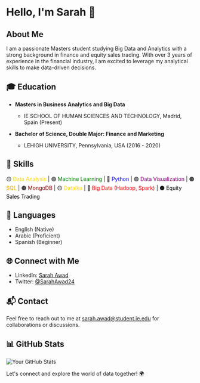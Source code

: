 # Hello, I'm Sarah 👋

## About Me

I am a passionate Masters student studying Big Data and Analytics with a strong background in finance and equity sales trading. With over 3 years of experience in the financial industry, I am excited to leverage my analytical skills to make data-driven decisions.

## 🎓 Education

- **Masters in Business Analytics and Big Data**
  - IE SCHOOL OF HUMAN SCIENCES AND TECHNOLOGY, Madrid, Spain (Present)

- **Bachelor of Science, Double Major: Finance and Marketing**
  - LEHIGH UNIVERSITY, Pennsylvania, USA (2016 - 2020)
 
## 🚀 Skills

🟡 <span style="color: #FFD700;">Data Analysis</span> |
🟢 <span style="color: #008000;">Machine Learning</span> |
🔵 <span style="color: #0000FF;">Python</span> |
🟣 <span style="color: #800080;">Data Visualization</span> |
🟠 <span style="color: #FFA500;">SQL</span> |
🟤 <span style="color: #8B0000;">MongoDB</span> |
🟡 <span style="color: #FFD700;">Dataiku</span> |
🔴 <span style="color: #FF0000;">Big Data (Hadoop, Spark)</span> |
⚫ <span style="color: #000000;">Equity Sales Trading</span>

## 📍 Languages

- English (Native)
- Arabic (Proficient)
- Spanish (Beginner)


## 🌐 Connect with Me

- LinkedIn: [Sarah Awad](https://www.linkedin.com/in/SarahAwad24/)
- Twitter: [@SarahAwad24](https://twitter.com/SarahAwad24)

## 📬 Contact

Feel free to reach out to me at [sarah.awad@student.ie.edu](mailto:sarah.awad@student.ie.edu) for collaborations or discussions.

## 📊 GitHub Stats

![Your GitHub Stats](https://github-readme-stats.vercel.app/api?username=YourUsername&show_icons=true&theme=dark)

Let's connect and explore the world of data together! 🌍
